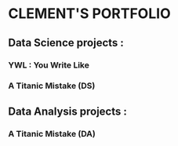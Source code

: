 # CLEMENT'S PORTFOLIO

## Data Science projects : 
### YWL : You Write Like
### A Titanic Mistake (DS)

## Data Analysis projects : 
### A Titanic Mistake (DA)
